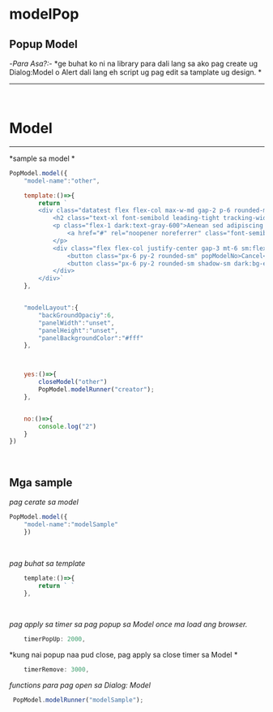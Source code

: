 # modelPop
 
## Popup Model

-*Para Asa?:*-
*ge buhat ko ni na library para dali lang sa ako pag create ug Dialog:Model o Alert dali lang eh script ug pag edit sa tamplate ug design. *

---

<br>

# Model

---

*sample sa model *
```js
PopModel.model({
    "model-name":"other",

    template:()=>{
        return `
        <div class="datatest flex flex-col max-w-md gap-2 p-6 rounded-md shadow-md dark:bg-gray-50 dark:text-gray-800">
            <h2 class="text-xl font-semibold leading-tight tracking-wide">Quis vel eros donec ac odio tempor.</h2>
            <p class="flex-1 dark:text-gray-600">Aenean sed adipiscing diam donec adipiscing tristique risus. Donec pretium vulputate sapien nec sagittis aliquam malesuada.
                <a href="#" rel="noopener noreferrer" class="font-semibold dark:text-emerald-600">Learn more</a>
            </p>
            <div class="flex flex-col justify-center gap-3 mt-6 sm:flex-row">
                <button class="px-6 py-2 rounded-sm" popModelNo>Cancel</button>
                <button class="px-6 py-2 rounded-sm shadow-sm dark:bg-emerald-600 dark:text-gray-50">Agree</button>
            </div>
        </div>`
    },


    "modelLayout":{
        "backGroundOpaciy":6,
        "panelWidth":"unset",
        "panelHeight":"unset",
        "panelBackgroundColor":"#fff"        
    },



    yes:()=>{
        closeModel("other")
        PopModel.modelRunner("creator");
    },


    no:()=>{
        console.log("2")
    }
})
```

<br>

## Mga sample

*pag cerate sa model*
```js
PopModel.model({
    "model-name":"modelSample"
    })
```
<br>

*pag buhat sa template*
```js
    template:()=>{
        return ` `
    },
```
<br>

*pag apply sa timer sa pag popup sa Model once ma load ang browser.*
```js
    timerPopUp: 2000,  
```


*kung nai popup naa pud close, pag apply sa close timer sa Model *
```js
    timerRemove: 3000,  
```


*functions para pag open sa Dialog: Model*
```js
 PopModel.modelRunner("modelSample");
```


